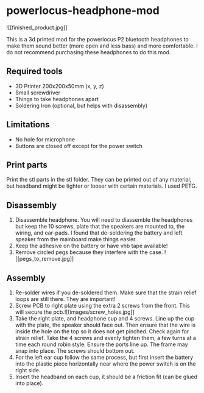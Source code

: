 # powerlocus-headphone-mod

![[finished_product.jpg]]

This is a 3d printed mod for the powerlocus P2 bluetooth headphones to make them sound better (more open and less bass) and more comfortable. I do not recommend purchasing these headphones to do this mod.

## Required tools
- 3D Printer 200x200x50mm (x, y, z)
- Small screwdriver
- Things to take headphones apart
- Soldering Iron (optional, but helps with disassembly)

## Limitations
- No hole for microphone
- Buttons are closed off except for the power switch

## Print parts
Print the stl parts in the stl folder. They can be printed out of any material, but headband might be tighter or looser with certain materials. I used PETG.

## Disassembly
1. Disassemble headphone. You will need to diassemble the headphones but keep the 10 screws, plate that the speakers are mounted to, the wiring, and ear-pads.  I found that de-soldering the battery and left speaker from the mainboard make things easier.
2. Keep the adhesive on the battery or have vhb tape available!
3. Remove circled pegs because they interfere with the case.
![[pegs_to_remove.jpg]]

## Assembly
1. Re-solder wires if you de-soldered them. Make sure that the strain relief loops are still there. They are important!
2. Screw PCB to right plate using the extra 2 screws from the front. This will secure the pcb.![[images/screw_holes.jpg]]
3. Take the right plate, and headphone cup and 4 screws. Line up the cup with the plate, the speaker should face out. Then ensure that the wire is inside the hole on the top so it does not get pinched. Check again for strain relief. Take the 4 screws and evenly tighten them, a few turns at a time each round robin style. Ensure the ports line up. The frame may snap into place. The screws should bottom out.
4. For the left ear cup follow the same process, but first insert the battery into the plastic piece horizontally near where the power switch is on the right side.
5. Insert the headband on each cup, it should be a friction fit (can be glued into place).